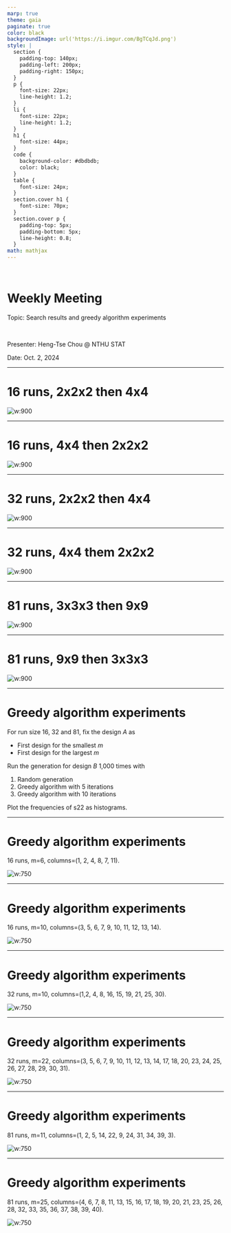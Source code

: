```yaml
---
marp: true
theme: gaia
paginate: true
color: black
backgroundImage: url('https://i.imgur.com/BgTCqJd.png')
style: |
  section {
    padding-top: 140px;
    padding-left: 200px;
    padding-right: 150px;
  }
  p {
    font-size: 22px;
    line-height: 1.2;
  } 
  li {
    font-size: 22px;
    line-height: 1.2;
  }
  h1 {
    font-size: 44px;
  }
  code {
    background-color: #dbdbdb;
    color: black;
  }
  table {
    font-size: 24px;
  }
  section.cover h1 {
    font-size: 70px;
  }
  section.cover p {
    padding-top: 5px;
    padding-bottom: 5px;
    line-height: 0.8;
  }
math: mathjax
---
```


<!-- _class: cover -->

<br>

# Weekly Meeting

Topic: Search results and greedy algorithm experiments

<br>

Presenter: Heng-Tse Chou @ NTHU STAT

Date: Oct. 2, 2024

---

# 16 runs, 2x2x2 then 4x4

![w:900](image-0.png)

---

# 16 runs, 4x4 then 2x2x2

![w:900](image-1.png)

---

# 32 runs, 2x2x2 then 4x4

![w:900](image-2.png)

---

# 32 runs, 4x4 them 2x2x2

![w:900](image-3.png)

---

# 81 runs, 3x3x3 then 9x9

![w:900](image-4.png)

---

# 81 runs, 9x9 then 3x3x3

![w:900](image-5.png)

---

# Greedy algorithm experiments

For run size 16, 32 and 81, fix the design $A$ as

- First design for the smallest $m$
- First design for the largest $m$

Run the generation for design $B$ 1,000 times with

1. Random generation
2. Greedy algorithm with 5 iterations
3. Greedy algorithm with 10 iterations

Plot the frequencies of s22 as histograms.

---

# Greedy algorithm experiments

16 runs, m=6, columns=(1, 2, 4, 8, 7, 11).

![w:750](../s16_m_small.png)

---

# Greedy algorithm experiments

16 runs, m=10, columns=(3, 5, 6, 7, 9, 10, 11, 12, 13, 14).

![w:750](../s16_m_big.png)

---

# Greedy algorithm experiments

32 runs, m=10, columns=(1,2, 4, 8, 16, 15, 19, 21, 25, 30).

![w:750](../s32_m_small.png)

---

# Greedy algorithm experiments

32 runs, m=22, columns=(3, 5, 6, 7, 9, 10, 11, 12, 13, 14, 17, 18, 20, 23, 24, 25, 26, 27, 28, 29, 30, 31).

![w:750](../s32_m_big.png)

---

# Greedy algorithm experiments

81 runs, m=11, columns=(1, 2, 5, 14, 22, 9, 24, 31, 34, 39, 3).

![w:750](../s81_m_small.png)

---

# Greedy algorithm experiments

81 runs, m=25, columns=(4, 6, 7, 8, 11, 13, 15, 16, 17, 18, 19, 20, 21, 23, 25, 26, 28, 32, 33, 35, 36, 37, 38, 39, 40).

![w:750](../s81_m_big.png)
